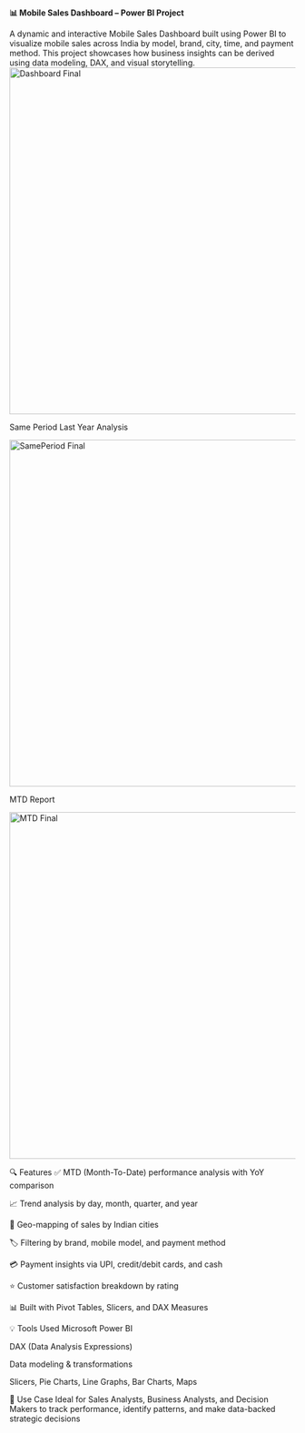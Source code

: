 **📊 Mobile Sales Dashboard – Power BI Project**


A dynamic and interactive Mobile Sales Dashboard built using Power BI to visualize mobile sales across India by model, brand, city, time, and payment method. This project showcases how business insights can be derived using data modeling, DAX, and visual storytelling.
<img width="611" alt="Dashboard Final" src="https://github.com/user-attachments/assets/d907055b-c656-4360-afc8-c7a87c1d8224" />

Same Period Last Year Analysis

<img width="611" alt="SamePeriod Final" src="https://github.com/user-attachments/assets/0e772b9f-a069-4ff7-89b7-21a9cf4c2da9" />

MTD Report

<img width="611" alt="MTD Final" src="https://github.com/user-attachments/assets/14ab084a-b439-4111-9060-0a226688527a" />

🔍 Features
✅ MTD (Month-To-Date) performance analysis with YoY comparison

📈 Trend analysis by day, month, quarter, and year

📍 Geo-mapping of sales by Indian cities

🏷️ Filtering by brand, mobile model, and payment method

💳 Payment insights via UPI, credit/debit cards, and cash

⭐ Customer satisfaction breakdown by rating

📊 Built with Pivot Tables, Slicers, and DAX Measures

💡 Tools Used
Microsoft Power BI

DAX (Data Analysis Expressions)

Data modeling & transformations

Slicers, Pie Charts, Line Graphs, Bar Charts, Maps

📌 Use Case
Ideal for Sales Analysts, Business Analysts, and Decision Makers to track performance, identify patterns, and make data-backed strategic decisions
